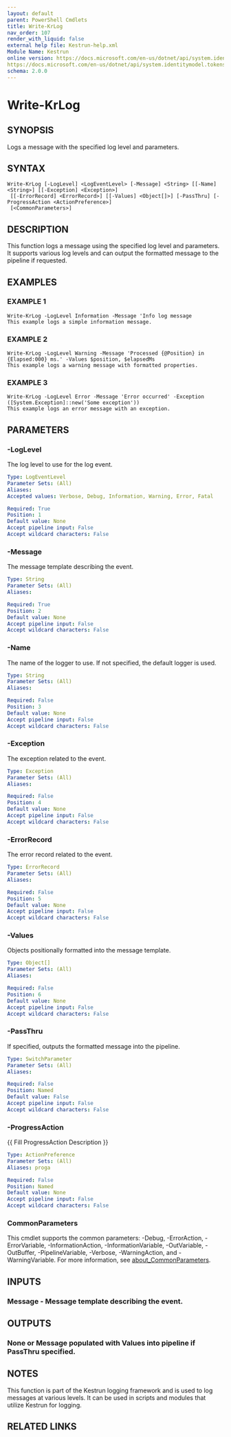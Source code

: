 ```yaml
---
layout: default
parent: PowerShell Cmdlets
title: Write-KrLog
nav_order: 107
render_with_liquid: false
external help file: Kestrun-help.xml
Module Name: Kestrun
online version: https://docs.microsoft.com/en-us/dotnet/api/system.identitymodel.tokens.jwt.jwtsecuritytoken?view=azure-dotnet
https://docs.microsoft.com/en-us/dotnet/api/system.identitymodel.tokens.jwt.jwtsecuritytokenhandler?view=azure-dotnet
schema: 2.0.0
---
```


# Write-KrLog

## SYNOPSIS
Logs a message with the specified log level and parameters.

## SYNTAX

```
Write-KrLog [-LogLevel] <LogEventLevel> [-Message] <String> [[-Name] <String>] [[-Exception] <Exception>]
 [[-ErrorRecord] <ErrorRecord>] [[-Values] <Object[]>] [-PassThru] [-ProgressAction <ActionPreference>]
 [<CommonParameters>]
```

## DESCRIPTION
This function logs a message using the specified log level and parameters.
It supports various log levels and can output the formatted message to the pipeline if requested.

## EXAMPLES

### EXAMPLE 1
```
Write-KrLog -LogLevel Information -Message 'Info log message
This example logs a simple information message.
```

### EXAMPLE 2
```
Write-KrLog -LogLevel Warning -Message 'Processed {@Position} in {Elapsed:000} ms.' -Values $position, $elapsedMs
This example logs a warning message with formatted properties.
```

### EXAMPLE 3
```
Write-KrLog -LogLevel Error -Message 'Error occurred' -Exception ([System.Exception]::new('Some exception'))
This example logs an error message with an exception.
```

## PARAMETERS

### -LogLevel
The log level to use for the log event.

```yaml
Type: LogEventLevel
Parameter Sets: (All)
Aliases:
Accepted values: Verbose, Debug, Information, Warning, Error, Fatal

Required: True
Position: 1
Default value: None
Accept pipeline input: False
Accept wildcard characters: False
```

### -Message
The message template describing the event.

```yaml
Type: String
Parameter Sets: (All)
Aliases:

Required: True
Position: 2
Default value: None
Accept pipeline input: False
Accept wildcard characters: False
```

### -Name
The name of the logger to use.
If not specified, the default logger is used.

```yaml
Type: String
Parameter Sets: (All)
Aliases:

Required: False
Position: 3
Default value: None
Accept pipeline input: False
Accept wildcard characters: False
```

### -Exception
The exception related to the event.

```yaml
Type: Exception
Parameter Sets: (All)
Aliases:

Required: False
Position: 4
Default value: None
Accept pipeline input: False
Accept wildcard characters: False
```

### -ErrorRecord
The error record related to the event.

```yaml
Type: ErrorRecord
Parameter Sets: (All)
Aliases:

Required: False
Position: 5
Default value: None
Accept pipeline input: False
Accept wildcard characters: False
```

### -Values
Objects positionally formatted into the message template.

```yaml
Type: Object[]
Parameter Sets: (All)
Aliases:

Required: False
Position: 6
Default value: None
Accept pipeline input: False
Accept wildcard characters: False
```

### -PassThru
If specified, outputs the formatted message into the pipeline.

```yaml
Type: SwitchParameter
Parameter Sets: (All)
Aliases:

Required: False
Position: Named
Default value: False
Accept pipeline input: False
Accept wildcard characters: False
```

### -ProgressAction
{{ Fill ProgressAction Description }}

```yaml
Type: ActionPreference
Parameter Sets: (All)
Aliases: proga

Required: False
Position: Named
Default value: None
Accept pipeline input: False
Accept wildcard characters: False
```

### CommonParameters
This cmdlet supports the common parameters: -Debug, -ErrorAction, -ErrorVariable, -InformationAction, -InformationVariable, -OutVariable, -OutBuffer, -PipelineVariable, -Verbose, -WarningAction, and -WarningVariable. For more information, see [about_CommonParameters](http://go.microsoft.com/fwlink/?LinkID=113216).

## INPUTS

### Message - Message template describing the event.
## OUTPUTS

### None or Message populated with Values into pipeline if PassThru specified.
## NOTES
This function is part of the Kestrun logging framework and is used to log messages at various levels.
It can be used in scripts and modules that utilize Kestrun for logging.

## RELATED LINKS
